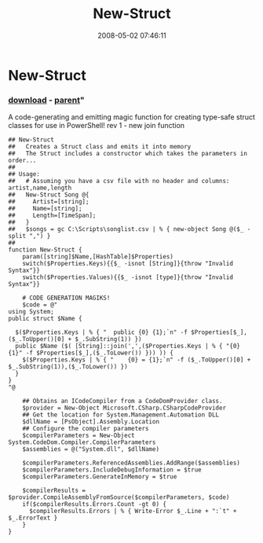 ﻿---
pid:            190
parent:         143
children:       
poster:         pazar
title:          New-Struct
date:           2008-05-02 07:46:11
format:         posh
---

# New-Struct

### [download](190.ps1) - [parent](143.md)"

A code-generating and emitting magic function for creating type-safe struct classes for use in PowerShell!
rev 1 - new join function

```posh
## New-Struct
##   Creates a Struct class and emits it into memory
##   The Struct includes a constructor which takes the parameters in order...
## 
## Usage:
##   # Assuming you have a csv file with no header and columns: artist,name,length
##   New-Struct Song @{
##     Artist=[string];
##     Name=[string];
##     Length=[TimeSpan];
##   }
##   $songs = gc C:\Scripts\songlist.csv | % { new-object Song @($_ -split ",") }
##
function New-Struct {
	param([string]$Name,[HashTable]$Properties)
	switch($Properties.Keys){{$_ -isnot [String]}{throw "Invalid Syntax"}}
	switch($Properties.Values){{$_ -isnot [type]}{throw "Invalid Syntax"}}

	# CODE GENERATION MAGIKS!
	$code = @"
using System;
public struct $Name {

  $($Properties.Keys | % { "  public {0} {1};`n" -f $Properties[$_],($_.ToUpper()[0] + $_.SubString(1)) })
  public $Name ($( [String]::join(',',($Properties.Keys | % { "{0} {1}" -f $Properties[$_],($_.ToLower()) })) )) {
    $($Properties.Keys | % { "    {0} = {1};`n" -f ($_.ToUpper()[0] + $_.SubString(1)),($_.ToLower()) })
  }
}
"@

	## Obtains an ICodeCompiler from a CodeDomProvider class.
	$provider = New-Object Microsoft.CSharp.CSharpCodeProvider
	## Get the location for System.Management.Automation DLL
	$dllName = [PsObject].Assembly.Location
	## Configure the compiler parameters
	$compilerParameters = New-Object System.CodeDom.Compiler.CompilerParameters
	$assemblies = @("System.dll", $dllName)

	$compilerParameters.ReferencedAssemblies.AddRange($assemblies)
	$compilerParameters.IncludeDebugInformation = $true
	$compilerParameters.GenerateInMemory = $true

	$compilerResults = $provider.CompileAssemblyFromSource($compilerParameters, $code)
	if($compilerResults.Errors.Count -gt 0) {
	  $compilerResults.Errors | % { Write-Error $_.Line + ":`t" + $_.ErrorText }
	}
}
```
